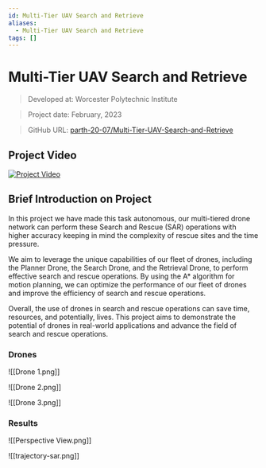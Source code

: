 ```yaml
---
id: Multi-Tier UAV Search and Retrieve
aliases:
  - Multi-Tier UAV Search and Retrieve
tags: []
---
```



# Multi-Tier UAV Search and Retrieve

> Developed at: Worcester Polytechnic Institute

> Project date: February, 2023

> GitHub URL: [parth-20-07/Multi-Tier-UAV-Search-and-Retrieve](https://github.com/parth-20-07/Multi-Tier-UAV-Search-and-Retrieve)
## Project Video

[![Project Video](https://img.youtube.com/vi/ElPuGj_Wy78/0.jpg)](https://www.youtube.com/watch?v=ElPuGj_Wy78)

## Brief Introduction on Project

In this project we have made this task autonomous, our multi-tiered drone network can perform these Search and Rescue (SAR) operations with higher accuracy keeping in mind the complexity of rescue sites and the time pressure. 

We aim to leverage the unique capabilities of our fleet of drones, including the Planner Drone, the Search Drone, and the Retrieval Drone, to perform effective search and rescue operations. By using the A* algorithm for motion planning, we can optimize the performance of our fleet of drones and improve the efficiency of search and rescue operations. 

Overall, the use of drones in search and rescue operations can save time, resources, and potentially, lives. This project aims to demonstrate the potential of drones in real-world applications and advance the field of search and rescue operations. 

### Drones

![[Drone 1.png]]

![[Drone 2.png]]

![[Drone 3.png]]

### Results

![[Perspective View.png]]

![[trajectory-sar.png]]

